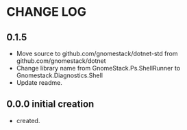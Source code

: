 # CHANGE LOG

## 0.1.5

- Move source to github.com/gnomestack/dotnet-std from github.com/gnomestack/dotnet
- Change library name from GnomeStack.Ps.ShellRunner to Gnomestack.Diagnostics.Shell
- Update readme.

## 0.0.0 initial creation

- created.
